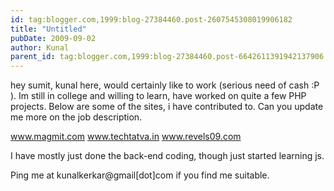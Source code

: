 ```yaml
---
id: tag:blogger.com,1999:blog-27384460.post-2607545308019906182
title: "Untitled"
pubDate: 2009-09-02
author: Kunal
parent_id: tag:blogger.com,1999:blog-27384460.post-6642611391942137906
---
```


hey sumit,
kunal here, would certainly like to work (serious need of cash :P ). Im still in college and willing to learn, have worked on quite a few PHP projects. Below are some of the sites, i have contributed to. Can you update me more on the job description. 

www.magmit.com
www.techtatva.in
www.revels09.com

I have mostly just done the back-end coding, though just started learning js.

Ping me at kunalkerkar@gmail[dot]com if you find me suitable.